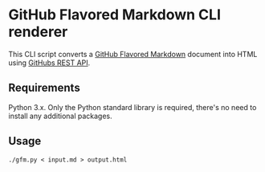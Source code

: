 # GitHub Flavored Markdown CLI renderer

This CLI script converts a [GitHub Flavored Markdown][gfm] document into HTML
using [GitHubs REST API][api].

[gfm]: https://github.github.com/gfm/
[api]: https://docs.github.com/en/rest/markdown

## Requirements

Python 3.x. Only the Python standard library is required, there's no need to
install any additional packages.

## Usage

	./gfm.py < input.md > output.html

